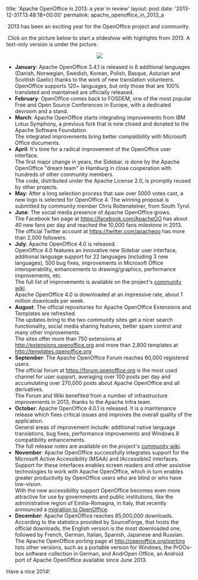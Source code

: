 title: 'Apache OpenOffice in 2013: a year in review'
layout: post
date: '2013-12-31T13:48:18+00:00'
permalink: apache_openoffice_in_2013_a

<p> </p> 
  <p>&nbsp;2013 has been an exciting year for the OpenOffice project and community.<br /></p> 
  <p>&nbsp;Click on the picture below to start a slideshow with highlights from 2013. A text-only version is under the picture.</p> 
  <p style="text-align: center;"><a href="http://cdn.knightlab.com/libs/timeline/latest/embed/index.html?source=0ApXDQB3bRocRdFVCOEdHXzlCckNVSjRfUGh6aVJ3YWc&amp;font=Bevan-PotanoSans&amp;maptype=TERRAIN&amp;lang=en&amp;height=650"><img align="middle" src="http://people.apache.org/~pescetti/blog/2013-12-review/timeline.png" /></a> </p> 
  <p> </p> 
  <p> </p> 
  <p> </p> 
  <p> </p> 
  <ul> 
    <li> <b>January</b>: Apache OpenOffice 3.4.1 is released in 8 additional languages (Danish, Norwegian, Swedish, Korean, Polish, Basque, Asturian and Scottish Gaelic) thanks to the work of new translation volunteers. <br />OpenOffice supports 120+ languages, but only those that are 100% translated and maintained are officially released.
  </li> 
    <li><b>February</b>: OpenOffice comes back to FOSDEM, one of the most popular Free and Open Source Conferences in Europe, with a dedicated devroom and a stand.
  </li> 
    <li><b>March</b>: Apache OpenOffice starts integrating improvements from IBM Lotus Symphony, a previous fork that is now closed and donated to the Apache Software Foundation. <br />The integrated improvements bring better compatibility with Microsoft Office documents.
  </li> 
    <li><b>April</b>: It's time for a radical improvement of the OpenOffice user interface. <br />The first major change in years, the Sidebar, is done by the Apache OpenOffice &quot;dream team&quot; in Hamburg in close cooperation with hundreds of other community members. <br />The code, distributed under the Apache License 2.0, is promptly reused by other projects.
  </li> 
    <li><b>May</b>: After a long selection process that saw over 5000 votes cast, a new logo is selected for OpenOffice 4. The winning proposal is submitted by community member Chris Rottensteiner, from South Tyrol.
  </li> 
    <li><b>June</b>: The social media presence of Apache OpenOffice grows. <br />The Facebook fan page at <a href="https://facebook.com/ApacheOO">https://facebook.com/ApacheOO</a> has about 40 new fans per day and reached the 10,000 fans milestone in 2013. <br />The official Twitter account at <a href="https://twitter.com/apacheoo">https://twitter.com/apacheoo</a> has more than 2,000 followers.
  </li> 
    <li><b>July</b>: Apache OpenOffice 4.0 is released. <br />OpenOffice 4.0 features an innovative new Sidebar user interface,  additional language support for 22 languages (including 3 new languages), 500 bug fixes, improvements in Microsoft Office interoperability, enhancements to drawing/graphics, performance improvements, etc. <br />The full list of improvements is available on the project's <a href="https://cwiki.apache.org/confluence/display/OOOUSERS/AOO+4.0+Release+Notes">community wiki</a>.<br />Apache OpenOffice 4.0 is downloaded at an impressive rate, about 1 million downloads per week.
  </li> 
    <li><b>August</b>: The official repositories for Apache OpenOffice Extensions and Templates are refreshed. <br />The updates bring to the two community sites get a nicer search functionality, social media sharing features, better spam control and many other improvements. <br /> The sites offer more than 750 extensions at <a href="http://extensions.openoffice.org">http://extensions.openoffice.org</a> and more than 2,800 templates at <a href="http://templates.openoffice.org">http://templates.openoffice.org</a> </li> 
    <li><b>September</b>: The Apache OpenOffice Forum reaches 60,000 registered users. <br />The official forum at <a href="https://forum.openoffice.org">https://forum.openoffice.org</a> is the most used channel for user support, averaging over 100 posts per day and accumulating over 270,000 posts about Apache OpenOffice and all derivatives. <br />The Forum and Wiki benefited from a number of infrastructure improvements in 2013, thanks to the Apache Infra team.
  </li> 
    <li><b>October</b>: Apache OpenOffice 4.0.1 is released. It is a maintenance release which fixes critical issues and improves the overall quality of the application. <br />
General areas of improvement include: additional native language translations, bug fixes, performance improvements and Windows 8 compatibility enhancements. <br />The full release notes are available on the project's <a href="https://cwiki.apache.org/confluence/display/OOOUSERS/AOO+4.0.1+Release+Notes">community wiki</a>.
  </li> 
    <li><b>November</b>: Apache OpenOffice successfully integrates support for the Microsoft Active Accessibility (MSAA) and IAccessible2 interfaces.  <br />Support for these interfaces enables screen readers and other assistive technologies to work with Apache OpenOffice, which in turn enables greater productivity by OpenOffice users who are blind or who have low-vision.  <br />With the new accessibility support OpenOffice becomes even more attractive for use by governments and public institutions, like the administrative region of Emilia-Romagna, in Italy, that recently announced a <a href="http://www.openoffice.org/">migration to OpenOffice</a>.
  </li> 
    <li><b>December</b>: Apache OpenOffice reaches 85,000,000 downloads. <br />According to the statistics provided by SourceForge, that hosts the official downloads, the English version is the most downloaded one, followed by French, German, Italian, Spanish, Japanese and Russian. <br />The Apache OpenOffice porting page at <a href="http://openoffice.org/porting">http://openoffice.org/porting</a> lists other versions, such as a portable version for Windows, the PrOOo-box software collection in German, and AndrOpen Office, an Android port of Apache OpenOffice available since June 2013.  </li> 
  </ul>Have a nice 2014!<br />
